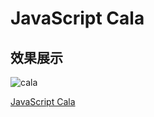 # JavaScript Cala

## 效果展示
![cala](https://user-images.githubusercontent.com/115355943/211792836-ab96fcf2-8474-4ed6-abb8-ff8762432dfc.gif)

[JavaScript Cala](./../demo级项目合集)
